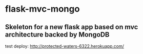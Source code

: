 flask-mvc-mongo
==============

Skeleton for a new flask app based on mvc architecture backed by MongoDB
--------------

test deploy: http://protected-waters-6322.herokuapp.com/